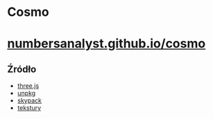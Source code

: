 # Cosmo
# [numbersanalyst.github.io/cosmo](https://numbersanalyst.github.io/cosmo)

## Źródło
* [three.js](https://threejs.org/)
* [unpkg](https://www.unpkg.com/)
* [skypack](https://www.skypack.dev/)
* [tekstury](https://www.solarsystemscope.com/textures/)
